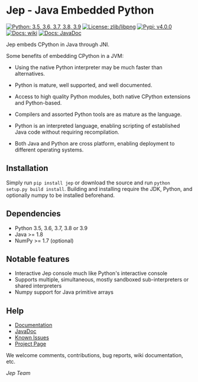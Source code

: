 Jep - Java Embedded Python
===========================

[![Python: 3.5, 3.6, 3.7, 3.8, 3.9](https://img.shields.io/pypi/pyversions/Jep.svg)](https://pypi.python.org/pypi/jep)
[![License: zlib/libpng](https://img.shields.io/pypi/l/Jep.svg)](https://pypi.python.org/pypi/jep)
[![Pypi: v4.0.0](https://img.shields.io/pypi/v/Jep.svg)](https://pypie.python.org/pypi/jep)
[![Docs: wiki](https://img.shields.io/badge/docs-wiki-orange.svg)](https://github.com/ninia/jep/wiki)
[![Docs: JavaDoc](https://img.shields.io/badge/docs-javadoc-orange.svg)](javadoc)

Jep embeds CPython in Java through JNI.

Some benefits of embedding CPython in a JVM:

* Using the native Python interpreter may be much faster than
  alternatives.

* Python is mature, well supported, and well documented.

* Access to high quality Python modules, both native CPython
  extensions and Python-based.

* Compilers and assorted Python tools are as mature as the language.

* Python is an interpreted language, enabling scripting of established
  Java code without requiring recompilation.

* Both Java and Python are cross platform, enabling deployment to 
  different operating systems.


Installation
------------
Simply run ``pip install jep`` or download the source and run ``python setup.py build install``.
Building and installing require the JDK, Python, and optionally numpy to be installed beforehand.

Dependencies
------------
* Python 3.5, 3.6, 3.7, 3.8 or 3.9
* Java >= 1.8
* NumPy >= 1.7 (optional)

Notable features
----------------
* Interactive Jep console much like Python's interactive console
* Supports multiple, simultaneous, mostly sandboxed sub-interpreters or shared interpreters
* Numpy support for Java primitive arrays

Help
----
* [Documentation](https://github.com/ninia/jep/wiki)
* [JavaDoc](javadoc)
* [Known Issues](https://github.com/ninia/jep/issues)
* [Project Page](https://github.com/ninia/jep)

We welcome comments, contributions, bug reports, wiki documentation, etc.

*Jep Team*
